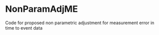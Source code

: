 # NonParamAdjME
Code for proposed non parametric adjustment for measurement error in time to event data
